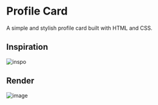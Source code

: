 # Profile Card

A simple and stylish profile card built with HTML and CSS.

## Inspiration

![inspo](https://github.com/user-attachments/assets/cf50d9a4-66f7-480f-9aad-9b6719f62fc1)

## Render

![image](https://github.com/user-attachments/assets/718d1ac3-78ee-4a5d-baf9-df35a425fe07)

